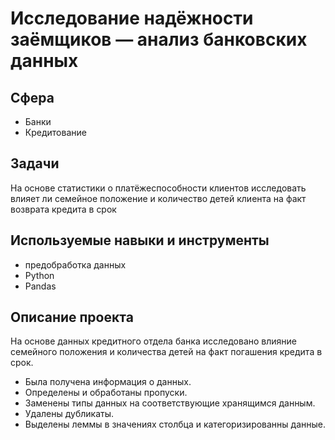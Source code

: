 # Исследование надёжности заёмщиков — анализ банковских данных

## Сфера
* Банки
* Кредитование

## Задачи
На основе статистики о платёжеспособности клиентов исследовать влияет ли семейное положение и количество детей клиента на факт возврата кредита в срок

## Используемые навыки и инструменты
* предобработка данных
* Python
* Pandas



## Описание проекта
На основе данных кредитного отдела банка исследовано влияние семейного положения и количества детей на факт погашения кредита в срок. 
* Была получена информация о данных. 
* Определены и обработаны пропуски. 
* Заменены типы данных на соответствующие хранящимся данным. 
* Удалены дубликаты. 
* Выделены леммы в значениях столбца и категоризированны данные.
